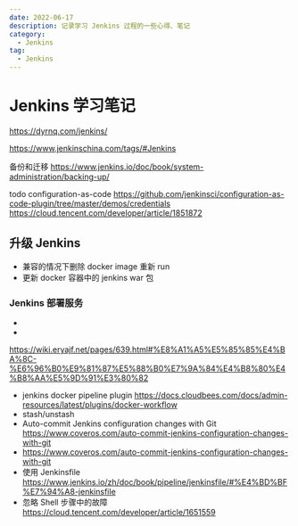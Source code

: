 ```yaml
---
date: 2022-06-17
description: 记录学习 Jenkins 过程的一些心得、笔记
category:
  - Jenkins
tag:
  - Jenkins
---
```


# Jenkins 学习笔记

https://dyrnq.com/jenkins/

<!-- ## TODO

https://www.jenkins.io/doc/book/managing/groovy-hook-scripts/

- [ ] 构建 docker 镜像并推送到仓库
- [ ] 集成 k8s
- [ ] Jenkins 升级 https://mirrors.jenkins.io/war
- [ ] Others
- [ ] https://www.mafeifan.com/DevOps/Jenkins/Jenkins2-%E5%AD%A6%E4%B9%A0%E7%B3%BB%E5%88%9727----pipeline-%E4%B8%AD-Docker-%E6%93%8D%E4%BD%9C.html
- [ ] https://docs.cloudbees.com/docs/admin-resources/latest/plugins/docker-workflow
- [ ] https://www.jenkins.io/zh/doc/book/pipeline/docker/ -->
https://www.jenkinschina.com/tags/#Jenkins

备份和迁移 https://www.jenkins.io/doc/book/system-administration/backing-up/

todo configuration-as-code https://github.com/jenkinsci/configuration-as-code-plugin/tree/master/demos/credentials
     https://cloud.tencent.com/developer/article/1851872

## 升级 Jenkins

- 兼容的情况下删除 docker image 重新 run
- 更新 docker 容器中的 jenkins war 包

### Jenkins 部署服务

- [](https://blog.csdn.net/qq_22648091/article/details/116424237)
- [](https://www.mafeifan.com/DevOps/Jenkins/Jenkins2-%E5%AD%A6%E4%B9%A0%E7%B3%BB%E5%88%9727----pipeline-%E4%B8%AD-Docker-%E6%93%8D%E4%BD%9C.html)

<https://wiki.eryajf.net/pages/639.html#%E8%A1%A5%E5%85%85%E4%BA%8C-%E6%96%B0%E9%81%87%E5%88%B0%E7%9A%84%E4%B8%80%E4%B8%AA%E5%9D%91%E3%80%82>

- jenkins docker pipeline plugin <https://docs.cloudbees.com/docs/admin-resources/latest/plugins/docker-workflow>
- stash/unstash
- Auto-commit Jenkins configuration changes with Git <https://www.coveros.com/auto-commit-jenkins-configuration-changes-with-git>
- <https://www.coveros.com/auto-commit-jenkins-configuration-changes-with-git>
- 使用 Jenkinsfile <https://www.jenkins.io/zh/doc/book/pipeline/jenkinsfile/#%E4%BD%BF%E7%94%A8-jenkinsfile>
- 忽略 Shell 步骤中的故障 <https://cloud.tencent.com/developer/article/1651559>
